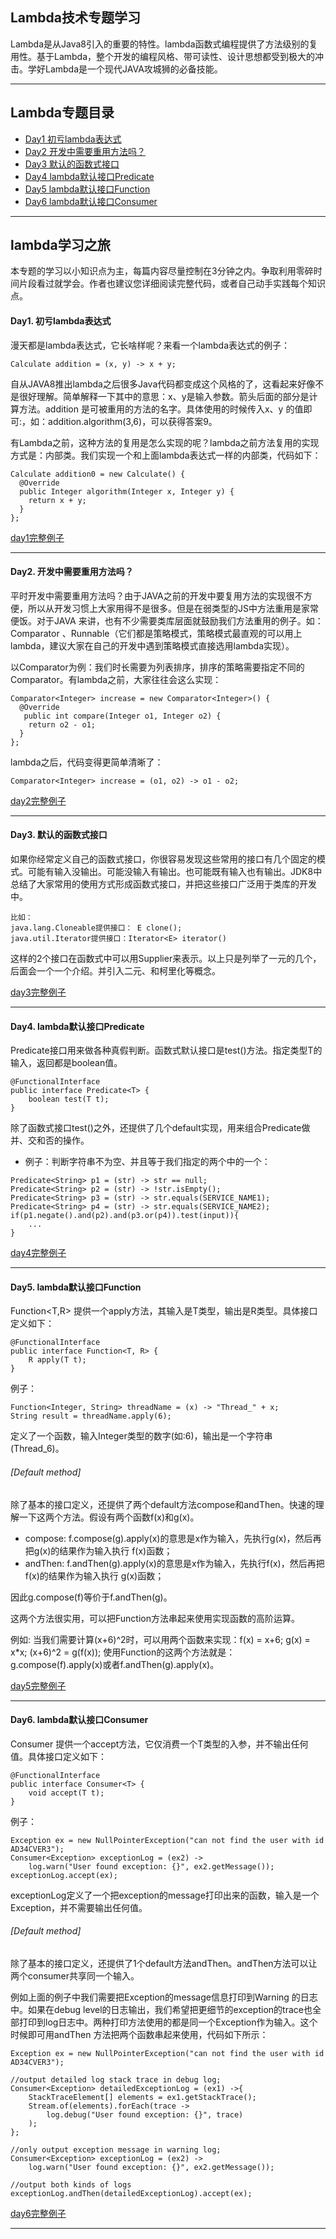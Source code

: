 ## Lambda技术专题学习

Lambda是从Java8引入的重要的特性。lambda函数式编程提供了方法级别的复用性。基于Lambda，整个开发的编程风格、带可读性、设计思想都受到极大的冲击。学好Lambda是一个现代JAVA攻城狮的必备技能。

---

## Lambda专题目录

* [Day1 初亏lambda表达式](#day1)
* [Day2 开发中需要重用方法吗？](#day2)
* [Day3 默认的函数式接口](#day3)
* [Day4 lambda默认接口Predicate](#day4)
* [Day5 lambda默认接口Function](#day5)
* [Day6 lambda默认接口Consumer](#day6)

---

## lambda学习之旅

本专题的学习以小知识点为主，每篇内容尽量控制在3分钟之内。争取利用零碎时间片段看过就学会。作者也建议您详细阅读完整代码，或者自己动手实践每个知识点。

#### <a id="day1">Day1. 初亏lambda表达式</a>

漫天都是lambda表达式，它长啥样呢？来看一个lambda表达式的例子：
```
Calculate addition = (x, y) -> x + y;
```

自从JAVA8推出lambda之后很多Java代码都变成这个风格的了，这看起来好像不是很好理解。简单解释一下其中的意思：x、y是输入参数。箭头后面的部分是计算方法。addition
是可被重用的方法的名字。具体使用的时候传入x、y
的值即可:，如：addition.algorithm(3,6)，可以获得答案9。


有Lambda之前，这种方法的复用是怎么实现的呢？lambda之前方法复用的实现方式是：内部类。我们实现一个和上面lambda表达式一样的内部类，代码如下：
```
Calculate addition0 = new Calculate() {
  @Override
  public Integer algorithm(Integer x, Integer y) {
    return x + y;
  }
};
```


[day1]: https://github.com/wzdacyl/lambda/blob/master/src/test/java/com/ibm/leo/share/lambda/Day1_basic.java "basic"
[day1完整例子][day1]

***

#### <a id="day2">Day2. 开发中需要重用方法吗？</a>

平时开发中需要重用方法吗？由于JAVA之前的开发中要复用方法的实现很不方便，所以从开发习惯上大家用得不是很多。但是在弱类型的JS中方法重用是家常便饭。对于JAVA
来讲，也有不少需要类库层面就鼓励我们方法重用的例子。如：Comparator
、Runnable（它们都是策略模式，策略模式最直观的可以用上lambda，建议大家在自己的开发中遇到策略模式直接选用lambda实现）。

以Comparator为例：我们时长需要为列表排序，排序的策略需要指定不同的Comparator。有lambda之前，大家往往会这么实现：

```
Comparator<Integer> increase = new Comparator<Integer>() {
  @Override
   public int compare(Integer o1, Integer o2) {
    return o2 - o1;
  }
};

```

lambda之后，代码变得更简单清晰了：
```
Comparator<Integer> increase = (o1, o2) -> o1 - o2;
```

[day2]: https://github.com/wzdacyl/lambda/blob/master/src/test/java/com/ibm/leo/share/lambda/Day2_compare.java "compare"
[day2完整例子][day2]

***

#### <a id="day3">Day3. 默认的函数式接口</a>

如果你经常定义自己的函数式接口，你很容易发现这些常用的接口有几个固定的模式。可能有输入没输出。可能没输入有输出。也可能既有输入也有输出。JDK8中总结了大家常用的使用方式形成函数式接口，并把这些接口广泛用于类库的开发中。

    比如：
	java.lang.Cloneable提供接口： E clone();
	java.util.Iterator提供接口：Iterator<E> iterator()

这样的2个接口在函数式中可以用Supplier<T>来表示。以上只是列举了一元的几个，后面会一个一个介绍。并引入二元、和柯里化等概念。

[day3]: https://github.com/wzdacyl/lambda/blob/master/src/test/java/com/ibm/leo/share/lambda/Day3_Default_Lambda_Functional_Interface.java "default lambda interface"
[day3完整例子][day3]

***

#### <a id="day4">Day4. lambda默认接口Predicate</a>

Predicate接口用来做各种真假判断。函数式默认接口是test()方法。指定类型T的输入，返回都是boolean值。

```
@FunctionalInterface
public interface Predicate<T> {
    boolean test(T t);
}
```
除了函数式接口test()之外，还提供了几个default实现，用来组合Predicate做并、交和否的操作。

* 例子：判断字符串不为空、并且等于我们指定的两个中的一个：

```
Predicate<String> p1 = (str) -> str == null;
Predicate<String> p2 = (str) -> !str.isEmpty();
Predicate<String> p3 = (str) -> str.equals(SERVICE_NAME1);
Predicate<String> p4 = (str) -> str.equals(SERVICE_NAME2);
if(p1.negate().and(p2).and(p3.or(p4)).test(input)){
	...
}
```

[day4]: https://github.com/wzdacyl/lambda/blob/master/src/test/java/com/ibm/leo/share/lambda/Day4_Predicate.java "Predicate interface"
[day4完整例子][day4]

***

#### <a id="day5">Day5. lambda默认接口Function</a>
Function<T,R> 提供一个apply方法，其输入是T类型，输出是R类型。具体接口定义如下：
```
@FunctionalInterface
public interface Function<T, R> {
    R apply(T t);
}
```
例子：
```
Function<Integer, String> threadName = (x) -> "Thread_" + x;
String result = threadName.apply(6);
```
定义了一个函数，输入Integer类型的数字(如:6)，输出是一个字符串(Thread_6)。

###### [Default method]
除了基本的接口定义，还提供了两个default方法compose和andThen。快速的理解一下这两个方法。假设有两个函数f(x)和g(x)。
* compose: f.compose(g).apply(x)的意思是x作为输入，先执行g(x)，然后再把g(x)的结果作为输入执行 f(x)函数；
* andThen: f.andThen(g).apply(x)的意思是x作为输入，先执行f(x)，然后再把f(x)的结果作为输入执行 g(x)函数；

因此g.compose(f)等价于f.andThen(g)。

这两个方法很实用，可以把Function方法串起来使用实现函数的高阶运算。

例如: 当我们需要计算(x+6)^2时，可以用两个函数来实现：f(x) = x+6; g(x) = x*x; (x+6)^2 = g(f(x)); 
使用Function的这两个方法就是：g.compose(f).apply(x)或者f.andThen(g).apply(x)。


[day5]: https://github.com/wzdacyl/lambda/blob/master/src/test/java/com/ibm/leo/share/lambda/Day5_Function.java 
"Function interface"
[day5完整例子][day5]

***

#### <a id="day6">Day6. lambda默认接口Consumer</a>
Consumer<T> 提供一个accept方法，它仅消费一个T类型的入参，并不输出任何值。具体接口定义如下：
```
@FunctionalInterface
public interface Consumer<T> {
    void accept(T t);
}
```
例子：
```
Exception ex = new NullPointerException("can not find the user with id AD34CVER3");
Consumer<Exception> exceptionLog = (ex2) -> 
    log.warn("User found exception: {}", ex2.getMessage());
exceptionLog.accept(ex);
```
exceptionLog定义了一个把exception的message打印出来的函数，输入是一个Exception，并不需要输出任何值。

###### [Default method]
除了基本的接口定义，还提供了1个default方法andThen。andThen方法可以让两个consumer共享同一个输入。

例如上面的例子中我们需要把Exception的message信息打印到Warning
的日志中。如果在debug level的日志输出，我们希望把更细节的exception的trace也全部打印到log日志中。两种打印方法使用的都是同一个Exception作为输入。这个时候即可用andThen
方法把两个函数串起来使用，代码如下所示：

```
Exception ex = new NullPointerException("can not find the user with id AD34CVER3");

//output detailed log stack trace in debug log;
Consumer<Exception> detailedExceptionLog = (ex1) ->{
    StackTraceElement[] elements = ex1.getStackTrace();
    Stream.of(elements).forEach(trace ->
        log.debug("User found exception: {}", trace)
    );
};

//only output exception message in warning log;
Consumer<Exception> exceptionLog = (ex2) -> 
    log.warn("User found exception: {}", ex2.getMessage());

//output both kinds of logs
exceptionLog.andThen(detailedExceptionLog).accept(ex);
```

[day6]: https://github.com/wzdacyl/lambda/blob/master/src/test/java/com/ibm/leo/share/lambda/Day6_Consumer.java 
"Function interface"
[day6完整例子][day6]

***